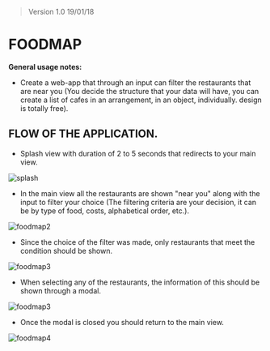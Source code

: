 > Version 1.0 19/01/18

# FOODMAP

**General usage notes:**

- Create a web-app that through an input can filter the restaurants that are near you (You decide the structure that your data will have, you can create a list of cafes
 in an arrangement, in an object, individually. design is totally free).

## FLOW OF THE APPLICATION.
- Splash view with duration of 2 to 5 seconds that redirects to your main view.

![splash](https://image.ibb.co/iPRpmw/splash.jpg)

- In the main view all the restaurants are shown "near you" along with the input to filter your choice (The filtering criteria are your decision, it can be by type of food, costs, alphabetical order, etc.).

![foodmap2](https://image.ibb.co/jQUpKG/2.jpg)

- Since the choice of the filter was made, only restaurants that meet the condition should be shown.

![foodmap3](https://image.ibb.co/emEBYb/3.jpg)

- When selecting any of the restaurants, the information of this should be shown through a modal.

![foodmap3](https://image.ibb.co/fijTDb/5.jpg)

- Once the modal is closed you should return to the main view.

![foodmap4](https://image.ibb.co/iWq76w/6.jpg)
